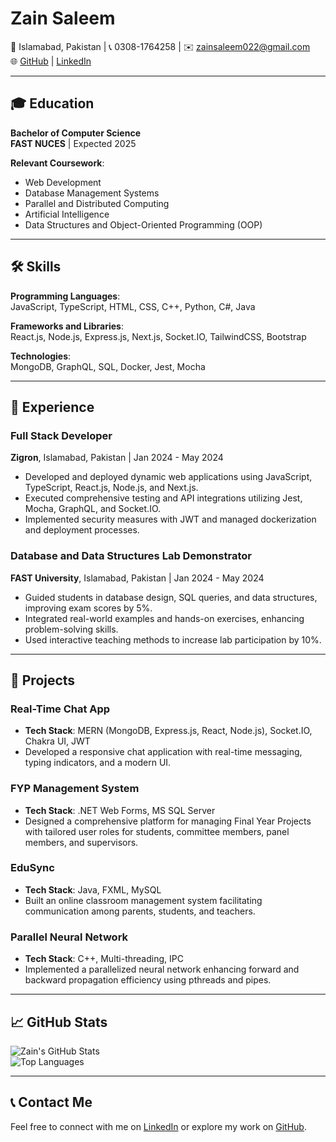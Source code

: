 # Zain Saleem

📍 Islamabad, Pakistan | 📞 0308-1764258 | ✉️ [zainsaleem022@gmail.com](mailto:zainsaleem022@gmail.com)  
🌐 [GitHub](https://github.com/zainsaleem022) | [LinkedIn](https://www.linkedin.com/in/zain-saleem-b052a024a/)

---

## 🎓 Education
**Bachelor of Computer Science**  
**FAST NUCES** | Expected 2025  

**Relevant Coursework**:  
- Web Development  
- Database Management Systems  
- Parallel and Distributed Computing  
- Artificial Intelligence  
- Data Structures and Object-Oriented Programming (OOP)

---

## 🛠️ Skills
**Programming Languages**:  
JavaScript, TypeScript, HTML, CSS, C++, Python, C#, Java

**Frameworks and Libraries**:  
React.js, Node.js, Express.js, Next.js, Socket.IO, TailwindCSS, Bootstrap  

**Technologies**:  
MongoDB, GraphQL, SQL, Docker, Jest, Mocha  

---

## 💼 Experience

### **Full Stack Developer**  
**Zigron**, Islamabad, Pakistan | Jan 2024 - May 2024  
- Developed and deployed dynamic web applications using JavaScript, TypeScript, React.js, Node.js, and Next.js.  
- Executed comprehensive testing and API integrations utilizing Jest, Mocha, GraphQL, and Socket.IO.  
- Implemented security measures with JWT and managed dockerization and deployment processes.  

### **Database and Data Structures Lab Demonstrator**  
**FAST University**, Islamabad, Pakistan | Jan 2024 - May 2024  
- Guided students in database design, SQL queries, and data structures, improving exam scores by 5%.  
- Integrated real-world examples and hands-on exercises, enhancing problem-solving skills.  
- Used interactive teaching methods to increase lab participation by 10%.  

---

## 🌟 Projects

### **Real-Time Chat App**  
- **Tech Stack**: MERN (MongoDB, Express.js, React, Node.js), Socket.IO, Chakra UI, JWT  
- Developed a responsive chat application with real-time messaging, typing indicators, and a modern UI.  

### **FYP Management System**  
- **Tech Stack**: .NET Web Forms, MS SQL Server  
- Designed a comprehensive platform for managing Final Year Projects with tailored user roles for students, committee members, panel members, and supervisors.  

### **EduSync**  
- **Tech Stack**: Java, FXML, MySQL  
- Built an online classroom management system facilitating communication among parents, students, and teachers.  

### **Parallel Neural Network**  
- **Tech Stack**: C++, Multi-threading, IPC  
- Implemented a parallelized neural network enhancing forward and backward propagation efficiency using pthreads and pipes.  

---

## 📈 GitHub Stats

![Zain's GitHub Stats](https://github-readme-stats.vercel.app/api?username=zainsaleem022&show_icons=true&theme=radical)  
![Top Languages](https://github-readme-stats.vercel.app/api/top-langs/?username=zainsaleem022&layout=compact&theme=radical)  

---

## 📞 Contact Me
Feel free to connect with me on [LinkedIn](https://www.linkedin.com/in/zain-saleem-b052a024a/) or explore my work on [GitHub](https://github.com/zainsaleem022).
